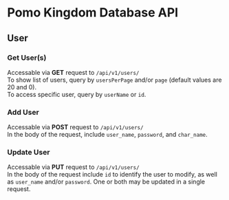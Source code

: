 # Pomo Kingdom Database API
## User
### Get User(s)
Accessable via **GET** request to `/api/v1/users/`<br>
To show list of users, query by `usersPerPage` and/or `page` (default values are 20 and 0).<br>
To access specific user, query by `userName` or `id`.

### Add User
Accessable via **POST** request to `/api/v1/users/`<br>
In the body of the request, include `user_name`, `password`, and `char_name`.

### Update User
Accessable via **PUT** request to `/api/v1/users/`<br>
In the body of the request include `id` to identify the user to modify, as well as `user_name` and/or `password`. One or both may be updated in a single request.
